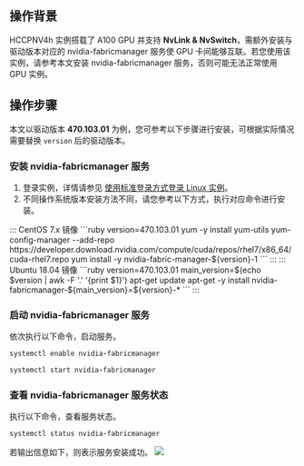 ## 操作背景 
HCCPNV4h 实例搭载了 A100 GPU 并支持 **NvLink & NvSwitch**，需额外安装与驱动版本对应的 nvidia-fabricmanager 服务使 GPU 卡间能够互联。若您使用该实例，请参考本文安装 nvidia-fabricmanager 服务，否则可能无法正常使用 GPU 实例。


## 操作步骤
本文以驱动版本 **470.103.01** 为例，您可参考以下步骤进行安装，可根据实际情况需要替换 `version` 后的驱动版本。
 
### 安装 nvidia-fabricmanager 服务
1. 登录实例，详情请参见 [使用标准登录方式登录 Linux 实例](https://intl.cloud.tencent.com/document/product/213/5436)。
2. 不同操作系统版本安装方法不同，请您参考以下方式，执行对应命令进行安装。
<dx-tabs>
::: CentOS 7.x 镜像
```ruby
version=470.103.01
yum -y install yum-utils
yum-config-manager --add-repo https://developer.download.nvidia.com/compute/cuda/repos/rhel7/x86_64/cuda-rhel7.repo
yum install -y nvidia-fabric-manager-${version}-1
```
:::
::: Ubuntu 18.04 镜像
```ruby
version=470.103.01
main_version=$(echo $version | awk -F '.' '{print $1}')
apt-get update
apt-get -y install nvidia-fabricmanager-${main_version}=${version}-*
```
:::
</dx-tabs>


### 启动 nvidia-fabricmanager 服务
依次执行以下命令，启动服务。
```ruby
systemctl enable nvidia-fabricmanager
```
```ruby
systemctl start nvidia-fabricmanager
```

### 查看 nvidia-fabricmanager 服务状态
执行以下命令，查看服务状态。
```ruby
systemctl status nvidia-fabricmanager
```
若输出信息如下，则表示服务安装成功。
![](https://qcloudimg.tencent-cloud.cn/raw/3575a97948b57964dff2b922d15756a8.png)
